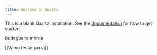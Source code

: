 ```yaml
---
title: Welcome to Quartz
---
```


This is a blank Quartz installation.
See the [documentation](https://quartz.jzhao.xyz) for how to get started.

Budegueira infinita

[[Vamo testar porra]]
